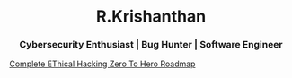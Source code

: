 <h1 align="center">R.Krishanthan</h1>
<h3 align="center">Cybersecurity Enthusiast | Bug Hunter | Software Engineer</h3>

[Complete EThical Hacking Zero To Hero Roadmap](https://hack-tf.gitbook.io/ethical-hacker-zero-to-hero/)
